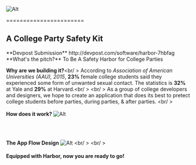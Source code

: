![Alt](https://s-media-cache-ak0.pinimg.com/originals/1b/21/df/1b21df728ee54ccbebe4c72af361529f.png)

=======================
<h2>A College Party Safety Kit</h2>
**Devpost Submission** http://devpost.com/software/harbor-7hbfag<br/ >
**What's the pitch?**   To Be A Safety Harbor for College Parties

**Why are we building it?**<br/ >
According to <i>Association of American Universities (AAU), 2015</i>, <b>23%</b> female college students said they experienced some form of unwanted sexual contact. The statistics is <b>32%</b> at Yale and <b>29%</b> at Harvard.<br/ >
<br/ >
  As a group of college developers and designers, we hope to create an application that does its best to pretect college students before parties, during parties, & after parties. <br/ >
<br/>
<br/>
**How does it work?**
![Alt](https://s-media-cache-ak0.pinimg.com/originals/64/f5/e5/64f5e5bc230a0e34da39c1df585a6c09.png)

<br/>
<br/>

**The App Flow Design**
![Alt](https://s-media-cache-ak0.pinimg.com/originals/7d/b1/07/7db107c04c28d59d45060dd34871ee39.png)
<br/ >
<br/ >
<h4>Equipped with Harbor, now you are ready to go!</h4>
